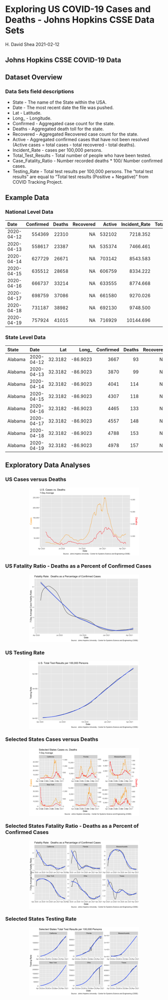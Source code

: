 Exploring US COVID-19 Cases and Deaths - Johns Hopkins CSSE Data Sets
================
H. David Shea
2021-02-12

## Johns Hopkins CSSE COVID-19 Data

## Dataset Overview

### Data Sets field descriptions

-   State - The name of the State within the USA.
-   Date - The most recent date the file was pushed.
-   Lat - Latitude.
-   Long\_ - Longitude.
-   Confirmed - Aggregated case count for the state.
-   Deaths - Aggregated death toll for the state.
-   Recovered - Aggregated Recovered case count for the state.
-   Active - Aggregated confirmed cases that have not been resolved
    (Active cases = total cases - total recovered - total deaths).
-   Incident\_Rate - cases per 100,000 persons.
-   Total\_Test\_Results - Total number of people who have been tested.
-   Case\_Fatality\_Ratio - Number recorded deaths \* 100/ Number
    confirmed cases.
-   Testing\_Rate - Total test results per 100,000 persons. The “total
    test results” are equal to “Total test results (Positive +
    Negative)” from COVID Tracking Project.

## Example Data

### National Level Data

| Date       | Confirmed | Deaths | Recovered | Active | Incident\_Rate | Total\_Test\_Results | Testing\_Rate | Confirmed\_7 | Deaths\_7 | Recovered\_7 | Active\_7 | Incident\_Rate\_7 | Total\_Test\_Results\_7 | Testing\_Rate\_7 | Case\_Fatality\_Ratio | Case\_Fatality\_Ratio\_7 |
|:-----------|----------:|-------:|----------:|-------:|---------------:|---------------------:|--------------:|-------------:|----------:|-------------:|----------:|------------------:|------------------------:|-----------------:|----------------------:|-------------------------:|
| 2020-04-12 |    554369 |  22310 |        NA | 532102 |       7218.352 |              2812982 |      51505.05 |           NA |        NA |           NA |        NA |                NA |                      NA |               NA |              4.024395 |                       NA |
| 2020-04-13 |    558617 |  23387 |        NA | 535374 |       7466.461 |              2745533 |      53479.99 |           NA |        NA |           NA |        NA |                NA |                      NA |               NA |              4.186589 |                       NA |
| 2020-04-14 |    627729 |  26671 |        NA | 703142 |       8543.583 |              3286096 |      57900.84 |           NA |        NA |           NA |        NA |                NA |                      NA |               NA |              4.248808 |                       NA |
| 2020-04-15 |    635512 |  28658 |        NA | 606759 |       8334.222 |              3251791 |      59848.39 |           NA |        NA |           NA |        NA |                NA |                      NA |               NA |              4.509435 |                       NA |
| 2020-04-16 |    666737 |  33214 |        NA | 633555 |       8774.668 |              3410091 |      62317.06 |           NA |        NA |           NA |        NA |                NA |                      NA |               NA |              4.981574 |                       NA |
| 2020-04-17 |    698759 |  37086 |        NA | 661580 |       9270.026 |              3550570 |      65075.30 |           NA |        NA |           NA |        NA |                NA |                      NA |               NA |              5.307409 |                       NA |
| 2020-04-18 |    731187 |  38982 |        NA | 692130 |       9748.500 |              3700620 |      67747.25 |           NA |        NA |           NA |        NA |                NA |                      NA |               NA |              5.331331 |                 4.655649 |
| 2020-04-19 |    757924 |  41015 |        NA | 716929 |      10144.696 |              3874988 |      70597.29 |     29079.29 |  2672.143 |           NA |  26403.86 |          418.0492 |                151715.1 |         2727.463 |              5.411492 |                 4.853806 |

### State Level Data

| State   | Date       |     Lat |   Long\_ | Confirmed | Deaths | Recovered | Active | Incident\_Rate | Total\_Test\_Results | Case\_Fatality\_Ratio | Testing\_Rate | Confirmed\_7 | Deaths\_7 | Recovered\_7 | Active\_7 | Incident\_Rate\_7 | Total\_Test\_Results\_7 | Case\_Fatality\_Ratio\_7 | Testing\_Rate\_7 |
|:--------|:-----------|--------:|---------:|----------:|-------:|----------:|-------:|---------------:|---------------------:|----------------------:|--------------:|-------------:|----------:|-------------:|----------:|------------------:|------------------------:|-------------------------:|-----------------:|
| Alabama | 2020-04-12 | 32.3182 | -86.9023 |      3667 |     93 |        NA |   3470 |       75.98802 |                21583 |              2.610160 |      460.3002 |           NA |        NA |           NA |        NA |                NA |                      NA |                       NA |               NA |
| Alabama | 2020-04-13 | 32.3182 | -86.9023 |      3870 |     99 |        NA |   3635 |       79.63493 |                29182 |              2.651312 |      622.3639 |           NA |        NA |           NA |        NA |                NA |                      NA |                       NA |               NA |
| Alabama | 2020-04-14 | 32.3182 | -86.9023 |      4041 |    114 |        NA |   3839 |       84.30554 |                33117 |              2.883886 |      706.2855 |           NA |        NA |           NA |        NA |                NA |                      NA |                       NA |               NA |
| Alabama | 2020-04-15 | 32.3182 | -86.9023 |      4307 |    118 |        NA |   3957 |       86.90743 |                34077 |              2.895706 |      726.7594 |           NA |        NA |           NA |        NA |                NA |                      NA |                       NA |               NA |
| Alabama | 2020-04-16 | 32.3182 | -86.9023 |      4465 |    133 |        NA |   4212 |       92.66572 |                36391 |              3.060990 |      776.1100 |           NA |        NA |           NA |        NA |                NA |                      NA |                       NA |               NA |
| Alabama | 2020-04-17 | 32.3182 | -86.9023 |      4557 |    148 |        NA |   4423 |       97.48561 |                37848 |              3.237804 |      807.1834 |           NA |        NA |           NA |        NA |                NA |                      NA |                       NA |               NA |
| Alabama | 2020-04-18 | 32.3182 | -86.9023 |      4788 |    153 |        NA |   4559 |      100.49272 |                42538 |              3.247029 |      907.2070 |           NA |        NA |           NA |        NA |                NA |                      NA |                 2.940984 |               NA |
| Alabama | 2020-04-19 | 32.3182 | -86.9023 |      4978 |    157 |        NA |   4731 |      104.24627 |                45712 |              3.211948 |      974.8988 |     187.2857 |  9.142857 |           NA |  180.1429 |          4.036892 |                    3447 |                 3.026953 |         73.51409 |

## Exploratory Data Analyses

### US Cases versus Deaths

<img src="JH_CSSE_Covid19_Data_files/figure-gfm/us_cases_and_deaths-1.png" width="70%" style="display: block; margin: auto;" />

### US Fatality Ratio - Deaths as a Percent of Confirmed Cases

<img src="JH_CSSE_Covid19_Data_files/figure-gfm/us_fatality_ratio-1.png" width="70%" style="display: block; margin: auto;" />

### US Testing Rate

<img src="JH_CSSE_Covid19_Data_files/figure-gfm/us_testing_rate-1.png" width="70%" style="display: block; margin: auto;" />

### Selected States Cases versus Deaths

<img src="JH_CSSE_Covid19_Data_files/figure-gfm/states_cases_and_deaths-1.png" width="70%" style="display: block; margin: auto;" />

### Selected States Fatality Ratio - Deaths as a Percent of Confirmed Cases

<img src="JH_CSSE_Covid19_Data_files/figure-gfm/states_fatality_ratio-1.png" width="70%" style="display: block; margin: auto;" />

### Selected States Testing Rate

<img src="JH_CSSE_Covid19_Data_files/figure-gfm/states_testing_rate-1.png" width="70%" style="display: block; margin: auto;" />
